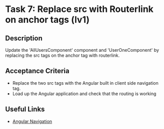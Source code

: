 # Task 7: Replace src with Routerlink on anchor tags  (lv1)

## Description
Update the 'AllUsersComponent' component and 'UserOneComponent' by replacing the src tags on the anchor tag with routerlink.

## Acceptance Criteria
- Replace the two src tags with the Angular built in client side navigation tag.
- Load up the Angular application and check that the routing is working

## Useful Links
- [Angular Navigation](https://angular.dev/guide/routing/common-router-tasks#add-your-routes-to-your-application)
